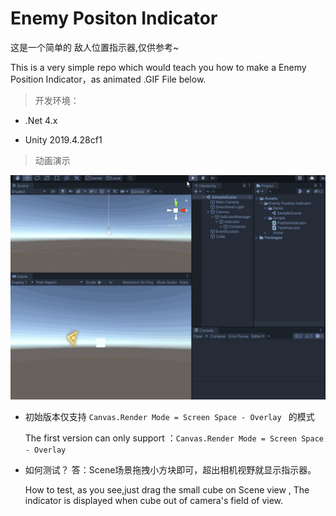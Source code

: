 # Enemy Positon Indicator


这是一个简单的 敌人位置指示器,仅供参考~

This is a very simple repo which would teach you how to make a Enemy Position Indicator，as  animated .GIF File below.

> 开发环境：

* .Net 4.x

* Unity 2019.4.28cf1

> 动画演示

![](doc/indicator.gif)

* 初始版本仅支持 ``Canvas.Render Mode = Screen Space - Overlay `` 的模式

  The first version can only support ：``Canvas.Render Mode = Screen Space - Overlay `` 

* 如何测试？ 答：Scene场景拖拽小方块即可，超出相机视野就显示指示器。

  How to test, as you see,just drag the small cube on Scene view , The indicator is displayed when cube out of camera's field of view.
